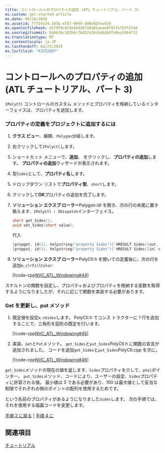 ```yaml
---
title: コントロールへのプロパティの追加 (ATL チュートリアル、パート 3)
ms.custom: get-started-article
ms.date: 09/26/2018
ms.assetid: f775fe34-103b-4f07-9999-400e987ee030
ms.openlocfilehash: b5f9f9c8fde44dd67a9a05aeae0f91fb7b5f2f4d
ms.sourcegitcommit: 0ab61bc3d2b6cfbd52a16c6ab2b97a8ea1864f12
ms.translationtype: MT
ms.contentlocale: ja-JP
ms.lasthandoff: 04/23/2019
ms.locfileid: "62252607"
---
```

# <a name="adding-a-property-to-the-control-atl-tutorial-part-3"></a>コントロールへのプロパティの追加 (ATL チュートリアル、パート 3)

`IPolyCtl` コントロールのカスタム メソッドとプロパティを格納しているインターフェイスは、プロパティを追加します。

### <a name="to-add-the-property-definitions-to-your-project"></a>プロパティの定義をプロジェクトに追加するには

1. **クラス ビュー**、展開、`Polygon`分岐します。

1. 右クリックして`IPolyCtl`します。

1. ショートカット メニューで、**追加**、 をクリックし、**プロパティの追加**します。 **プロパティの追加**ウィザードが表示されます。

1. 型`Sides`として、**プロパティ名**します。

1. ドロップダウン リストで**プロパティ型**、`short`します。

1. クリックして**OK**プロパティの追加を完了します。

1. **ソリューション エクスプ ローラー**Polygon.idl を開き、次の行の末尾に置き換えます、`IPolyCtl : IDispatch`インターフェイス。

    ```cpp
    short get_Sides();
    void set_Sides(short value);
    ```

    代入

    ```cpp
    [propget, id(1), helpstring("property Sides")] HRESULT Sides([out, retval] short *pVal);
    [propput, id(1), helpstring("property Sides")] HRESULT Sides([in] short newVal);
    ```

1. **ソリューション エクスプ ローラー**PolyCtl.h を開いての定義後に、次の行を追加`m_clrFillColor`:

    [!code-cpp[NVC_ATL_Windowing#44](../atl/codesnippet/cpp/adding-a-property-to-the-control-atl-tutorial-part-3_1.h)]

スケルトンの関数を設定し、プロパティおよびプロパティを格納する変数を取得するようになりましたが、それに応じて関数を実装する必要があります。

### <a name="to-update-the-get-and-put-methods"></a>Get を更新し、put メソッド

1. 既定値を設定`m_nSides`します。 PolyCtl.h でコンス トラクターに 1 行を追加することで、三角形を図形の既定を行います。

    [!code-cpp[NVC_ATL_Windowing#45](../atl/codesnippet/cpp/adding-a-property-to-the-control-atl-tutorial-part-3_2.h)]

1. 実装、`Get`と`Put`メソッド。 `get_Sides`と`put_Sides`PolyCtl.h に関数の宣言が追加されました。 コードを追加`get_Sides`と`put_Sides`PolyCtl.cpp を次に。

    [!code-cpp[NVC_ATL_Windowing#46](../atl/codesnippet/cpp/adding-a-property-to-the-control-atl-tutorial-part-3_3.cpp)]

`get_Sides`メソッドの現在の値を返します、`Sides`プロパティを介して、`pVal`ポインター。 `put_Sides`メソッド、コードにより、ユーザーの設定、`Sides`プロパティに許容される値。 最小値は 3 である必要があり、100 は最大値として妥当な制限でそれぞれの側のポイントの配列を使用するためです。

という名前のプロパティがあるようになりました`Sides`します。 次の手順では、それを使用する描画コードを変更します。

[手順 2 に戻る](../atl/adding-a-control-atl-tutorial-part-2.md) &#124; [手順 4 に](../atl/changing-the-drawing-code-atl-tutorial-part-4.md)

## <a name="see-also"></a>関連項目

[チュートリアル](../atl/active-template-library-atl-tutorial.md)
